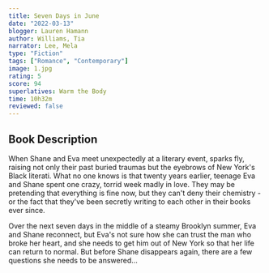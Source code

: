 ```yaml
---
title: Seven Days in June
date: "2022-03-13"
blogger: Lauren Hamann
author: Williams, Tia
narrator: Lee, Mela
type: "Fiction"
tags: ["Romance", "Contemporary"]
image: 1.jpg
rating: 5
score: 94
superlatives: Warm the Body
time: 10h32m
reviewed: false
---
```


## Book Description

When Shane and Eva meet unexpectedly at a literary event, sparks fly, raising not only their past buried traumas but the eyebrows of New York's Black literati. What no one knows is that twenty years earlier, teenage Eva and Shane spent one crazy, torrid week madly in love. They may be pretending that everything is fine now, but they can't deny their chemistry - or the fact that they've been secretly writing to each other in their books ever since.

Over the next seven days in the middle of a steamy Brooklyn summer, Eva and Shane reconnect, but Eva's not sure how she can trust the man who broke her heart, and she needs to get him out of New York so that her life can return to normal. But before Shane disappears again, there are a few questions she needs to be answered...
